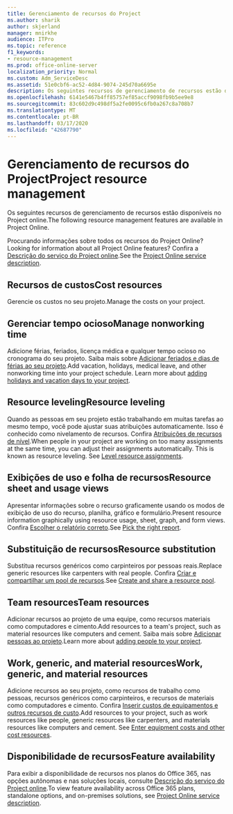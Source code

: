 ```yaml
---
title: Gerenciamento de recursos do Project
ms.author: sharik
author: skjerland
manager: mnirkhe
audience: ITPro
ms.topic: reference
f1_keywords:
- resource-management
ms.prod: office-online-server
localization_priority: Normal
ms.custom: Adm_ServiceDesc
ms.assetid: 51e0cbf6-ac52-4d84-9074-245d70a6695e
description: Os seguintes recursos de gerenciamento de recursos estão disponíveis no Project online.
ms.openlocfilehash: 6141e5467b4ff85757ef85accf9098fb9b5ee9e8
ms.sourcegitcommit: 83c602d9c498df5a2fe0095c6fb0a267c8a708b7
ms.translationtype: MT
ms.contentlocale: pt-BR
ms.lasthandoff: 03/17/2020
ms.locfileid: "42687790"
---
```

# <a name="project-resource-management"></a><span data-ttu-id="28201-103">Gerenciamento de recursos do Project</span><span class="sxs-lookup"><span data-stu-id="28201-103">Project resource management</span></span>

<span data-ttu-id="28201-104">Os seguintes recursos de gerenciamento de recursos estão disponíveis no Project online.</span><span class="sxs-lookup"><span data-stu-id="28201-104">The following resource management features are available in Project Online.</span></span>
  
<span data-ttu-id="28201-105">Procurando informações sobre todos os recursos do Project Online?</span><span class="sxs-lookup"><span data-stu-id="28201-105">Looking for information about all Project Online features?</span></span> <span data-ttu-id="28201-106">Confira a [Descrição do serviço do Project online](project-online-service-description.md).</span><span class="sxs-lookup"><span data-stu-id="28201-106">See the [Project Online service description](project-online-service-description.md).</span></span>
  
## <a name="cost-resources"></a><span data-ttu-id="28201-107">Recursos de custos</span><span class="sxs-lookup"><span data-stu-id="28201-107">Cost resources</span></span>

<span data-ttu-id="28201-108">Gerencie os custos no seu projeto.</span><span class="sxs-lookup"><span data-stu-id="28201-108">Manage the costs on your project.</span></span>
  
## <a name="manage-nonworking-time"></a><span data-ttu-id="28201-109">Gerenciar tempo ocioso</span><span class="sxs-lookup"><span data-stu-id="28201-109">Manage nonworking time</span></span>

<span data-ttu-id="28201-p102">Adicione férias, feriados, licença médica e qualquer tempo ocioso no cronograma do seu projeto. Saiba mais sobre [Adicionar feriados e dias de férias ao seu projeto](https://go.microsoft.com/fwlink/p/?LinkId=271337).</span><span class="sxs-lookup"><span data-stu-id="28201-p102">Add vacation, holidays, medical leave, and other nonworking time into your project schedule. Learn more about [adding holidays and vacation days to your project](https://go.microsoft.com/fwlink/p/?LinkId=271337).</span></span>
  
## <a name="resource-leveling"></a><span data-ttu-id="28201-112">Resource leveling</span><span class="sxs-lookup"><span data-stu-id="28201-112">Resource leveling</span></span>

<span data-ttu-id="28201-p103">Quando as pessoas em seu projeto estão trabalhando em muitas tarefas ao mesmo tempo, você pode ajustar suas atribuições automaticamente. Isso é conhecido como nivelamento de recursos. Confira [Atribuições de recursos de nível](https://go.microsoft.com/fwlink/p/?LinkId=271348).</span><span class="sxs-lookup"><span data-stu-id="28201-p103">When people in your project are working on too many assignments at the same time, you can adjust their assignments automatically. This is known as resource leveling. See [Level resource assignments](https://go.microsoft.com/fwlink/p/?LinkId=271348).</span></span>
  
## <a name="resource-sheet-and-usage-views"></a><span data-ttu-id="28201-116">Exibições de uso e folha de recursos</span><span class="sxs-lookup"><span data-stu-id="28201-116">Resource sheet and usage views</span></span>

<span data-ttu-id="28201-117">Apresentar informações sobre o recurso graficamente usando os modos de exibição de uso do recurso, planilha, gráfico e formulário.</span><span class="sxs-lookup"><span data-stu-id="28201-117">Present resource information graphically using resource usage, sheet, graph, and form views.</span></span> <span data-ttu-id="28201-118">Confira [Escolher o relatório correto](https://go.microsoft.com/fwlink/?LinkId=402920).</span><span class="sxs-lookup"><span data-stu-id="28201-118">See [Pick the right report](https://go.microsoft.com/fwlink/?LinkId=402920).</span></span>
  
## <a name="resource-substitution"></a><span data-ttu-id="28201-119">Substituição de recursos</span><span class="sxs-lookup"><span data-stu-id="28201-119">Resource substitution</span></span>

<span data-ttu-id="28201-120">Substitua recursos genéricos como carpinteiros por pessoas reais.</span><span class="sxs-lookup"><span data-stu-id="28201-120">Replace generic resources like carpenters with real people.</span></span> <span data-ttu-id="28201-121">Confira [Criar e compartilhar um pool de recursos](https://go.microsoft.com/fwlink/?LinkId=402921).</span><span class="sxs-lookup"><span data-stu-id="28201-121">See [Create and share a resource pool](https://go.microsoft.com/fwlink/?LinkId=402921).</span></span>
  
## <a name="team-resources"></a><span data-ttu-id="28201-122">Team resources</span><span class="sxs-lookup"><span data-stu-id="28201-122">Team resources</span></span>

<span data-ttu-id="28201-123">Adicionar recursos ao projeto de uma equipe, como recursos materiais como computadores e cimento.</span><span class="sxs-lookup"><span data-stu-id="28201-123">Add resources to a team's project, such as material resources like computers and cement.</span></span> <span data-ttu-id="28201-124">Saiba mais sobre [Adicionar pessoas ao projeto](https://go.microsoft.com/fwlink/p/?LinkId=271347).</span><span class="sxs-lookup"><span data-stu-id="28201-124">Learn more about [adding people to your project](https://go.microsoft.com/fwlink/p/?LinkId=271347).</span></span>
  
## <a name="work-generic-and-material-resources"></a><span data-ttu-id="28201-125">Work, generic, and material resources</span><span class="sxs-lookup"><span data-stu-id="28201-125">Work, generic, and material resources</span></span>

<span data-ttu-id="28201-p107">Adicione recursos ao seu projeto, como recursos de trabalho como pessoas, recursos genéricos como carpinteiros, e recursos de materiais como computadores e cimento. Confira [Inserir custos de equipamentos e outros recursos de custo](https://go.microsoft.com/fwlink/?LinkId=402922).</span><span class="sxs-lookup"><span data-stu-id="28201-p107">Add resources to your project, such as work resources like people, generic resources like carpenters, and materials resources like computers and cement. See [Enter equipment costs and other cost resources](https://go.microsoft.com/fwlink/?LinkId=402922).</span></span>
  
## <a name="feature-availability"></a><span data-ttu-id="28201-128">Disponibilidade de recursos</span><span class="sxs-lookup"><span data-stu-id="28201-128">Feature availability</span></span>

<span data-ttu-id="28201-129">Para exibir a disponibilidade de recursos nos planos do Office 365, nas opções autônomas e nas soluções locais, consulte [Descrição do serviço do Project online](project-online-service-description.md).</span><span class="sxs-lookup"><span data-stu-id="28201-129">To view feature availability across Office 365 plans, standalone options, and on-premises solutions, see [Project Online service description](project-online-service-description.md).</span></span>
  

